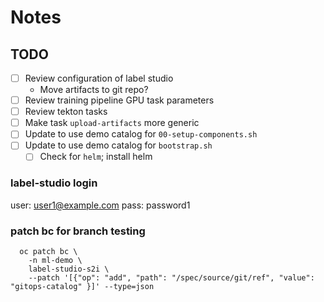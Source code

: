 # Notes

## TODO

- [ ] Review configuration of label studio
  - Move artifacts to git repo?
- [ ] Review training pipeline GPU task parameters
- [ ] Review tekton tasks
- [ ] Make task `upload-artifacts` more generic
- [ ] Update to use demo catalog for `00-setup-components.sh`
- [ ] Update to use demo catalog for `bootstrap.sh`
  - [ ] Check for `helm`; install helm

### label-studio login

user: user1@example.com
pass: password1

### patch bc for branch testing

```
  oc patch bc \
    -n ml-demo \
    label-studio-s2i \
    --patch '[{"op": "add", "path": "/spec/source/git/ref", "value": "gitops-catalog" }]' --type=json
```

